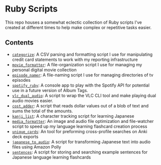 # Ruby Scripts
This repo houses a somewhat eclectic collection of Ruby scripts I've created at different times to help make complex or repetitive tasks easier.

## Contents
* [`categorize`](https://github.com/jhunschejones/Ruby-Scripts/tree/master/categorize): A CSV parsing and formatting script I use for manipulating credit card statements to work with my reporting infrastructure
* [`movie_formatter`](https://github.com/jhunschejones/Ruby-Scripts/tree/master/movie_formatter): A file-organization script I use for managing my personal digital movie collection
* [`episode_namer`](https://github.com/jhunschejones/Ruby-Scripts/tree/master/episode_namer): A file-naming script I use for managing directories of tv episodes
* [`spotify_ruby`](https://github.com/jhunschejones/Ruby-Scripts/tree/master/spotify_ruby): A console app to play with the Spotify API for potential use in a future version of Album Tags.
* [`vlc_dual_audio`](https://github.com/jhunschejones/Ruby-Scripts/tree/master/vlc_dual_audio): A script to wrap the VLC CLI tool and make playing dual audio movies easier.
* [`cost_adder`](https://github.com/jhunschejones/Ruby-Scripts/tree/master/cost_adder): A script that reads dollar values out of a blob of text and sums the total of the amounts.
* [`kanji_list`](https://github.com/jhunschejones/Ruby-Scripts/tree/master/kanji_list): A character tracking script for learning Japanese
* [`media_formatter`](https://github.com/jhunschejones/Ruby-Scripts/tree/master/media_formatter): An image and audio file optimization and file-watcher script to speed up my language learning flashcard creation process
* [`unique_cards`](https://github.com/jhunschejones/Ruby-Scripts/tree/master/unique_cards): An tool for preforming cross-profile searches on Anki deck exports
* [`japanese_to_audio`](https://github.com/jhunschejones/Ruby-Scripts/tree/master/japanese_to_audio): A script for transforming Japanese text into audio files using Amazon Polly
* [`sentences`](https://github.com/jhunschejones/Ruby-Scripts/tree/master/sentences): A script for storing and searching example sentences for Japanese language learning flashcards
